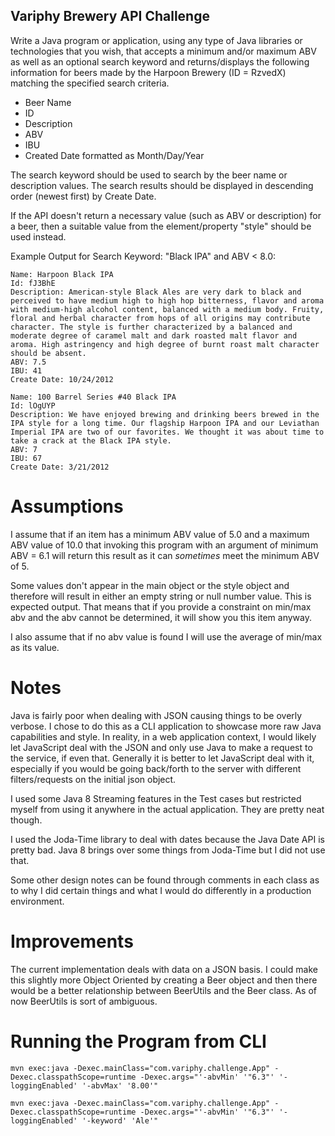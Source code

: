 ## Variphy Brewery API Challenge

Write a Java program or application, using any type of Java libraries or technologies that you wish, that accepts a minimum and/or maximum ABV as well as an optional search keyword and returns/displays the following information for beers made by the Harpoon Brewery (ID = RzvedX) matching the specified search criteria.

- Beer Name
- ID
- Description
- ABV
- IBU
- Created Date formatted as Month/Day/Year

The search keyword should be used to search by the beer name or description values.  The search results should be displayed in descending order (newest first) by Create Date.

If the API doesn't return a necessary value (such as ABV or description) for a beer, then a suitable value from the element/property "style" should be used instead.


Example Output for Search Keyword: "Black IPA" and ABV < 8.0:

```
Name: Harpoon Black IPA
Id: fJ3BhE
Description: American-style Black Ales are very dark to black and perceived to have medium high to high hop bitterness, flavor and aroma with medium-high alcohol content, balanced with a medium body. Fruity, floral and herbal character from hops of all origins may contribute character. The style is further characterized by a balanced and moderate degree of caramel malt and dark roasted malt flavor and aroma. High astringency and high degree of burnt roast malt character should be absent.
ABV: 7.5
IBU: 41
Create Date: 10/24/2012

Name: 100 Barrel Series #40 Black IPA
Id: lOgUYP
Description: We have enjoyed brewing and drinking beers brewed in the IPA style for a long time. Our flagship Harpoon IPA and our Leviathan Imperial IPA are two of our favorites. We thought it was about time to take a crack at the Black IPA style.
ABV: 7
IBU: 67
Create Date: 3/21/2012
```

# Assumptions
I assume that if an item has a minimum ABV value of 5.0 and a maximum ABV value of 10.0 that invoking this program with an argument of minimum ABV = 6.1 will return this result as it can *sometimes* meet the minimum ABV of 5.

Some values don't appear in the main object or the style object and therefore will result in either an empty string or null number value. This is expected output.
That means that if you provide a constraint on min/max abv and the abv cannot be determined, it will show you this item anyway.

I also assume that if no abv value is found I will use the average of min/max as its value.

# Notes
Java is fairly poor when dealing with JSON causing things to be overly verbose. I chose to do this as a CLI application to showcase more raw Java capabilities and style. In reality, in a web application context, I would likely let JavaScript deal with the JSON and only use Java to make a request to the service, if even that. Generally it is better to let JavaScript deal with it, especially if you would be going back/forth to the server with different filters/requests on the initial json object.

I used some Java 8 Streaming features in the Test cases but restricted myself from using it anywhere in the actual application. They are pretty neat though.

I used the Joda-Time library to deal with dates because the Java Date API is pretty bad. Java 8 brings over some things from Joda-Time but I did not use that.

Some other design notes can be found through comments in each class as to why I did certain things and what I would do differently in a production environment.

# Improvements
The current implementation deals with data on a JSON basis. I could make this slightly more Object Oriented by creating a Beer object
and then there would be a better relationship between BeerUtils and the Beer class. As of now BeerUtils is sort of ambiguous.

# Running the Program from CLI

```
mvn exec:java -Dexec.mainClass="com.variphy.challenge.App" -Dexec.classpathScope=runtime -Dexec.args="'-abvMin' '"6.3"' '-loggingEnabled' '-abvMax' '8.00'"
```
```
mvn exec:java -Dexec.mainClass="com.variphy.challenge.App" -Dexec.classpathScope=runtime -Dexec.args="'-abvMin' '"6.3"' '-loggingEnabled' '-keyword' 'Ale'"
```